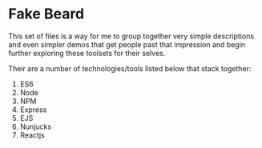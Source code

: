 Fake Beard
==========
This set of files is a way for me to group together very simple descriptions and even simpler demos that get people past that impression and begin further exploring these toolsets for their selves.

Their are a number of technologies/tools listed below that stack together:

1. ES6
2. Node
3. NPM
4. Express
5. EJS
6. Nunjucks
7. Reactjs
